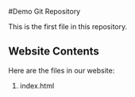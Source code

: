 #Demo Git Repository

This is the first file in this repository.

## Website Contents

Here are the files in our website:

1. index.html